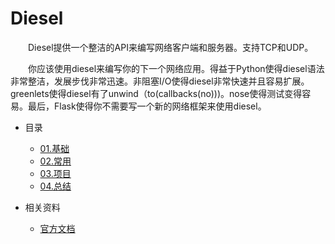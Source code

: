 # Diesel

　　Diesel提供一个整洁的API来编写网络客户端和服务器。支持TCP和UDP。

　　你应该使用diesel来编写你的下一个网络应用。得益于Python使得diesel语法非常整洁，发展步伐非常迅速。非阻塞I/O使得diesel非常快速并且容易扩展。greenlets使得diesel有了unwind（to(callbacks(no)))。nose使得测试变得容易。最后，Flask使得你不需要写一个新的网络框架来使用diesel。


* 目录
    * [01.基础](01.Basic)
    * [02.常用](02.Framework)
    * [03.项目](03.Project)
    * [04.总结](04.Summary)

* 相关资料
    * [官方文档](https://pypi.org/project/diesel/)
